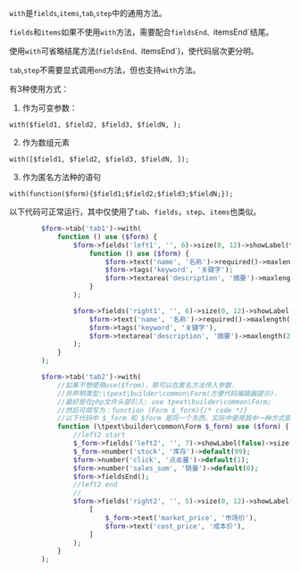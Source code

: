 `with`是`fields`,`items`,`tab`,`step`中的通用方法。

`fields`和`items`如果不使用`with`方法，需要配合`fieldsEnd、`itemsEnd`结尾。

使用`with`可省略结尾方法(`fieldsEnd、`itemsEnd`)，使代码层次更分明。

`tab`,`step`不需要显式调用`end`方法，但也支持`with`方法。

有3种使用方式：

1. 作为可变参数：

`with($field1, $field2, $field3, $fieldN, );`

2. 作为数组元素

`with([$field1, $field2, $field3, $fieldN, ]);`

3. 作为匿名方法种的语句

`with(function($form){$field1;$field2;$field3;$fieldN;});`

以下代码可正常运行，其中仅使用了`tab`、`fields`，`step`、`items`也类似。

```php
        $form->tab('tab1')->with(
            function () use ($form) {
                $form->fields('left1', '', 6)->size(0, 12)->showLabel(false)->with(
                    function () use ($form) {
                        $form->text('name', '名称')->required()->maxlength(55);
                        $form->tags('keyword', '关键字');
                        $form->textarea('description', '摘要')->maxlength(255);
                    }
                );

                $form->fields('right1', '', 6)->size(0, 12)->showLabel(false)->with(
                    $form->text('name', '名称')->required()->maxlength(55),
                    $form->tags('keyword', '关键字'),
                    $form->textarea('description', '摘要')->maxlength(255)
                );
            }
        );

        $form->tab('tab2')->with(
            //如果不想使用use($from)，那可以在匿名方法传入参数.
            //并声明类型:\tpext\builder\common\Form(方便代码编辑器提示).
            //最好是在php文件头部引入: use tpext\builder\common\Form; 
            //然后可简写为：function (Form $_form){/* code */}
            //以下代码中 $_form 和 $form 是同一个东西，实际中使用其中一种方式即可。
            function (\tpext\builder\common\Form $_form) use ($form) {
                //left2 start
                $_form->fields('left2', '', 7)->showLabel(false)->size(0, 12);
                $_form->number('stock', '库存')->default(99);
                $form->number('click', '点击量')->default(1);
                $form->number('sales_sum', '销量')->default(0);
                $form->fieldsEnd();
                //left2 end
                //
                $form->fields('right2', '', 5)->size(0, 12)->showLabel(false)->with(
                    [
                        $_form->text('market_price', '市场价'),
                        $form->text('cost_price', '成本价'),
                    ]
                );
            }
        );
```